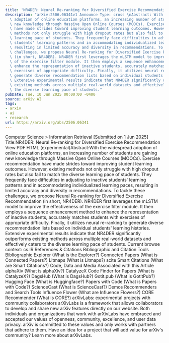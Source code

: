 ```yaml
---
title: 'NR4DER: Neural Re-ranking for Diversified Exercise Recommendation'
description: "arXiv:2506.06341v1 Announce Type: cross \nAbstract: With the widespread\
  \ adoption of online education platforms, an increasing number of students are gaining\
  \ new knowledge through Massive Open Online Courses (MOOCs). Exercise recommendation\
  \ have made strides toward improving student learning outcomes. However, existing\
  \ methods not only struggle with high dropout rates but also fail to match the diverse\
  \ learning pace of students. They frequently face difficulties in adjusting to inactive\
  \ students' learning patterns and in accommodating individualized learning paces,\
  \ resulting in limited accuracy and diversity in recommendations. To tackle these\
  \ challenges, we propose Neural Re-ranking for Diversified Exercise Recommendation\
  \ (in short, NR4DER). NR4DER first leverages the mLSTM model to improve the effectiveness\
  \ of the exercise filter module. It then employs a sequence enhancement method to\
  \ enhance the representation of inactive students, accurately matches students with\
  \ exercises of appropriate difficulty. Finally, it utilizes neural re-ranking to\
  \ generate diverse recommendation lists based on individual students' learning histories.\
  \ Extensive experimental results indicate that NR4DER significantly outperforms\
  \ existing methods across multiple real-world datasets and effectively caters to\
  \ the diverse learning pace of students."
pubDate: Tue, 10 Jun 2025 00:00:00 -0400
source: arXiv AI
tags:
- arxiv
- ai
- research
url: https://arxiv.org/abs/2506.06341
---
```


Computer Science > Information Retrieval
[Submitted on 1 Jun 2025]
Title:NR4DER: Neural Re-ranking for Diversified Exercise Recommendation
View PDF HTML (experimental)Abstract:With the widespread adoption of online education platforms, an increasing number of students are gaining new knowledge through Massive Open Online Courses (MOOCs). Exercise recommendation have made strides toward improving student learning outcomes. However, existing methods not only struggle with high dropout rates but also fail to match the diverse learning pace of students. They frequently face difficulties in adjusting to inactive students' learning patterns and in accommodating individualized learning paces, resulting in limited accuracy and diversity in recommendations. To tackle these challenges, we propose Neural Re-ranking for Diversified Exercise Recommendation (in short, NR4DER). NR4DER first leverages the mLSTM model to improve the effectiveness of the exercise filter module. It then employs a sequence enhancement method to enhance the representation of inactive students, accurately matches students with exercises of appropriate difficulty. Finally, it utilizes neural re-ranking to generate diverse recommendation lists based on individual students' learning histories. Extensive experimental results indicate that NR4DER significantly outperforms existing methods across multiple real-world datasets and effectively caters to the diverse learning pace of students.
Current browse context:
cs.IR
References & Citations
Bibliographic and Citation Tools
Bibliographic Explorer (What is the Explorer?)
Connected Papers (What is Connected Papers?)
Litmaps (What is Litmaps?)
scite Smart Citations (What are Smart Citations?)
Code, Data and Media Associated with this Article
alphaXiv (What is alphaXiv?)
CatalyzeX Code Finder for Papers (What is CatalyzeX?)
DagsHub (What is DagsHub?)
Gotit.pub (What is GotitPub?)
Hugging Face (What is Huggingface?)
Papers with Code (What is Papers with Code?)
ScienceCast (What is ScienceCast?)
Demos
Recommenders and Search Tools
Influence Flower (What are Influence Flowers?)
CORE Recommender (What is CORE?)
arXivLabs: experimental projects with community collaborators
arXivLabs is a framework that allows collaborators to develop and share new arXiv features directly on our website.
Both individuals and organizations that work with arXivLabs have embraced and accepted our values of openness, community, excellence, and user data privacy. arXiv is committed to these values and only works with partners that adhere to them.
Have an idea for a project that will add value for arXiv's community? Learn more about arXivLabs.